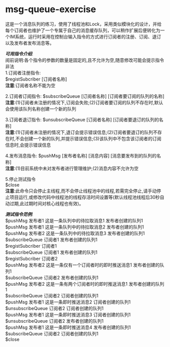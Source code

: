 # msg-queue-exercise
这是一个消息队列的练习，使用了线程池和Lock，采用类似模块化的设计，并给每个订阅者也维护了一个专属于自己的消息缓存队列，可以稍作扩展后便转化为一个IM系统，运行时采用在控制台输入指令的方式进行订阅者的注册、订阅、退订以及发布者发布消息等。

**_可用指令介绍_**:  
阅前说明:各个指令的参数的数量是固定的,且不允许为空,随意修改可能会提示指令非法  
1.订阅者注册指令:  
$registSubcriber [订阅者名称]  
**注意**:订阅者名称不能为空

2.订阅者订阅指令:
$subscribeQueue [订阅者名称] [订阅者要订阅的队列的名称]  
**注意**:(1)订阅者未注册的情况下,订阅会失败;(2)订阅者要订阅的队列不存在时,默认会使用该队列名称创建一个新的队列

3.订阅者退订指令:
$unsubscribeQueue [订阅者名称] [订阅者要退订的队列的名称]  
**注意**:(1)订阅者未注册的情况下,退订会提示错误信息;(2)订阅者要退订的队列不存在时,不会创建一个新的队列,并提示错误信息;(3)该队列中不包含该订阅者的订阅信息时,会提示错误信息

4.发布消息指令:
$pushMsg [发布者名称] [消息内容] [消息要发布到的队列的名称]  
**注意**:(1)目前系统中未对发布者进行管理维护;(2)消息内容不允许为空

5.停止测试指令  
$close  
**注意**:此命令只会停止主线程,而不会停止线程池中的线程,若需完全停止,请手动停止项目运行,或修改代码中线程池的线程存活时间设置等(默认线程池线程后30秒自动过期,此过期时间对核心线程也有效)。

**_测试指令范例_**:  
$pushMsg 发布者1 这是一条队列中的待拉取消息1 发布者创建的队列1  
$pushMsg 发布者1 这是一条队列中的待拉取消息2 发布者创建的队列1  
$pushMsg 发布者2 这是一条队列中的待拉取消息3 发布者创建的队列1  
$subscribeQueue 订阅者1 发布者创建的队列1  
$registSubcriber 订阅者1  
$subscribeQueue 订阅者1 发布者创建的队列1  
$registSubcriber 订阅者2  
$pushMsg 发布者2 这是一条仅有一个订阅者时的即时推送消息1 发布者创建的队列1  
$subscribeQueue 订阅者2 发布者创建的队列1  
$pushMsg 发布者2 这是一条有两个订阅者时的即时推送消息1 发布者创建的队列1  
$subscribeQueue 订阅者2 订阅者创建的队列1  
$pushMsg 发布者1 这是一条即时推送消息2 订阅者创建的队列1  
$unsubscribeQueue 订阅者2 订阅者创建的队列1  
$pushMsg 发布者1 这是一条即时推送消息3 订阅者创建的队列1  
$unsubscribeQueue 订阅者2 发布者创建的队列1  
$pushMsg 发布者1 这是一条即时推送消息4 发布者创建的队列1  
$subscribeQueue 订阅者2 订阅者创建的队列1  
$close
